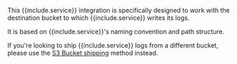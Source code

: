This {{include.service}} integration is specifically designed to work with the
destination bucket to which {{include.service}} writes its logs.

It is based on {{include.service}}'s naming convention and path structure.

If you're looking to ship {{include.service}} logs from a different bucket, please use the [S3 Bucket shipping](https://app.logz.io/#/dashboard/send-your-data/log-sources/s3-bucket) method instead.
